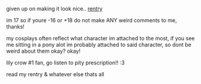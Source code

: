 given up on making it look nice.. [rentry](https://rentry.co/grieferspace)

im 17 so if youre -16 or +18 do not make ANY weird comments to me, thanks!

my cosplays often reflect what character im attached to the most, if you see me sitting in a pony alot im probably attached to said character, so dont be weird about them okay? okay!

lily crow #1 fan, go listen to pity prescription!! :3

read my rentry & whatever else thats all
